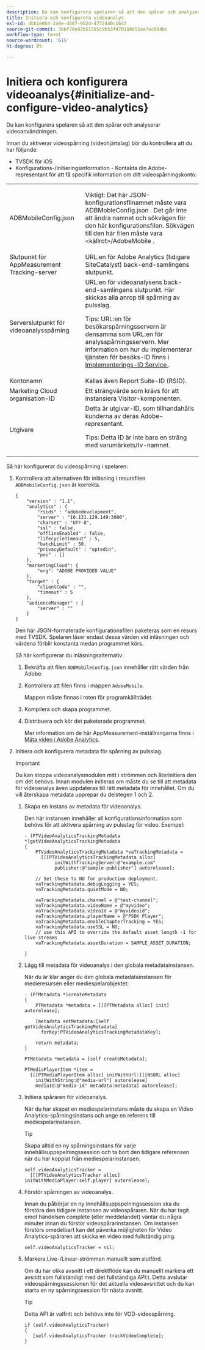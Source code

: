 ```yaml
---
description: Du kan konfigurera spelaren så att den spårar och analyserar videoanvändningen.
title: Initiera och konfigurera videoanalys
exl-id: dbb1e0b4-2a9e-4687-952d-4772440c1643
source-git-commit: 3bbf70e07b51585c9b53f470180d55aa7ac084bc
workflow-type: tm+mt
source-wordcount: '615'
ht-degree: 0%

---
```


# Initiera och konfigurera videoanalys{#initialize-and-configure-video-analytics}

Du kan konfigurera spelaren så att den spårar och analyserar videoanvändningen.

Innan du aktiverar videospårning (videohjärtslag) bör du kontrollera att du har följande:

* TVSDK för iOS
* Konfigurations-/initieringsinformation - Kontakta din Adobe-representant för att få specifik information om ditt videospårningskonto:

<table id="table_3565328ABBEE4605A92EAE1ADE5D6F84"> 
 <tbody> 
  <tr> 
   <td colname="col1"> <span class="filepath"> ADBMobileConfig.json  </span> </td> 
   <td colname="col2"> <p>Viktigt:  Det här JSON-konfigurationsfilnamnet måste vara <span class="codeph"> ADBMobleConfig.json </span>. Det går inte att ändra namnet och sökvägen för den här konfigurationsfilen. Sökvägen till den här filen måste vara <span class="codeph"> &lt;källrot&gt;/AdobeMobile </span>. </p> </td> 
  </tr> 
  <tr> 
   <td colname="col1"> <span class="codeph"> Slutpunkt  </span> för AppMeasurement Tracking-server </td> 
   <td colname="col2"> URL:en för Adobe Analytics (tidigare SiteCatalyst) back-end-samlingens slutpunkt. </td> 
  </tr> 
  <tr> 
   <td colname="col1"> Serverslutpunkt för videoanalysspårning </td> 
   <td colname="col2"> URL:en för videoanalysens back-end-samlingens slutpunkt. Här skickas alla anrop till spårning av pulsslag. <p>Tips:  URL:en för besökarspårningsservern är densamma som URL:en för analysspårningsservern. Mer information om hur du implementerar tjänsten för besöks-ID finns i <a href="https://experienceleague.adobe.com/docs/id-service/using/implementation/setup-target.html?lang=en" format="html" scope="external"> Implementerings-ID Service </a>. </p> </td> 
  </tr> 
  <tr> 
   <td colname="col1"> Kontonamn </td> 
   <td colname="col2"> Kallas även Report Suite-ID (RSID). </td> 
  </tr> 
  <tr> 
   <td colname="col1"> Marketing Cloud organisation-ID </td> 
   <td colname="col2"> Ett strängvärde som krävs för att instansiera Visitor-komponenten. </td> 
  </tr> 
  <tr> 
   <td colname="col1"> Utgivare </td> 
   <td colname="col2"> Detta är utgivar-ID, som tillhandahålls kunderna av deras Adobe-representant. <p>Tips:  Detta ID är inte bara en sträng med varumärkets/tv-namnet. </p> </td> 
  </tr> 
 </tbody> 
</table>

Så här konfigurerar du videospårning i spelaren:

1. Kontrollera att alternativen för inläsning i resursfilen `ADBMobileConfig.json` är korrekta.

   ```
   { 
       "version" : "1.1", 
       "analytics" : { 
           "rsids" : "adobedevelopment", 
           "server" : "10.131.129.149:3000", 
           "charset" : "UTF-8", 
           "ssl" : false, 
           "offlineEnabled" : false, 
           "lifecycleTimeout" : 5, 
           "batchLimit" : 50, 
           "privacyDefault" : "optedin", 
           "poi" : [] 
       }, 
       "marketingCloud": { 
           "org": "ADOBE PROVIDED VALUE"  
       }, 
       "target" : { 
           "clientCode" : "", 
           "timeout" : 5 
       }, 
       "audienceManager" : { 
           "server" : "" 
       } 
   }
   ```

   Den här JSON-formaterade konfigurationsfilen paketeras som en resurs med TVSDK. Spelaren läser endast dessa värden vid inläsningen och värdena förblir konstanta medan programmet körs.

   Så här konfigurerar du inläsningsalternativ:

   1. Bekräfta att filen `ADBMobileConfig.json` innehåller rätt värden från Adobe.
   1. Kontrollera att filen finns i mappen `AdobeMobile`.

      Mappen måste finnas i roten för programkällträdet.
   1. Kompilera och skapa programmet.
   1. Distribuera och kör det paketerade programmet.

      Mer information om de här AppMeasurement-inställningarna finns i [Mäta video i Adobe Analytics](https://experienceleague.adobe.com/docs/media-analytics/using/media-overview.html?lang=en).
1. Initiera och konfigurera metadata för spårning av pulsslag.

   >[!IMPORTANT]
   >
   >Du kan stoppa videoanalysmodulen mitt i strömmen och återinitiera den om det behövs. Innan modulen initieras om måste du se till att metadata för videoanalys även uppdateras till rätt metadata för innehållet. Om du vill återskapa metadata upprepar du delstegen 1 och 2.

   1. Skapa en instans av metadata för videoanalys.

      Den här instansen innehåller all konfigurationsinformation som behövs för att aktivera spårning av pulsslag för video. Exempel:

      ```
      - (PTVideoAnalyticsTrackingMetadata *)getVideoAnalyticsTrackingMetadata 
      { 
          PTVideoAnalyticsTrackingMetadata *vaTrackingMetadata =  
            [[[PTVideoAnalyticsTrackingMetadata alloc]  
                 initWithTrackingServer:@"example.com" 
                 publisher:@"sample-publisher"] autorelease]; 
      
          // Set these to NO for production deployment. 
          vaTrackingMetadata.debugLogging = YES;  
          vaTrackingMetadata.quietMode = NO; 
      
          vaTrackingMetadata.channel = @"test-channel"; 
          vaTrackingMetadata.videoName = @"myvideo"; 
          vaTrackingMetadata.videoId = @"myvideoid"; 
          vaTrackingMetadata.playerName = @"PSDK Player"; 
          vaTrackingMetadata.enableChapterTracking = YES; 
          vaTrackingMetadata.useSSL = NO; 
          // use this API to override the default asset length -1 for live streams 
          vaTrackingMetadata.assetDuration = SAMPLE_ASSET_DURATION; 
      
      }
      ```

   1. Lägg till metadata för videoanalys i den globala metadatainstansen.

      När du är klar anger du den globala metadatainstansen för medieresursen eller mediespelarobjektet:

      ```
      - (PTMetadata *)createMetadata 
      { 
          PTMetadata *metadata = [[[PTMetadata alloc] init] autorelease]; 
      
          [metadata setMetadata:[self getVideoAnalyticsTrackingMetadata]  
            forKey:PTVideoAnalyticsTrackingMetadataKey]; 
      
          return metadata; 
      } 
      
      PTMetadata *metadata = [self createMetadata]; 
      
      PTMediaPlayerItem *item =  
        [[[PTMediaPlayerItem alloc] initWithUrl:[[[NSURL alloc]  
          initWithString:@"media-url"] autorelease] 
          mediaId:@"media-id" metadata:metadata] autorelease];
      ```

   1. Initiera spåraren för videoanalys.

      När du har skapat en mediespelarinstans måste du skapa en Video Analytics-spårningsinstans och ange en referens till mediespelarinstansen.

      >[!TIP]
      >
      >Skapa alltid en ny spårningsinstans för varje innehållsuppspelningssession och ta bort den tidigare referensen när du har kopplat från mediespelarinstansen.

      ```
      self.videoAnalyticsTracker =  
        [[[PTVideoAnalyticsTracker alloc] initWithMediaPlayer:self.player] autorelease];
      ```

   1. Förstör spårningen av videoanalys.

      Innan du påbörjar en ny innehållsuppspelningssession ska du förstöra den tidigare instansen av videospåraren. När du har tagit emot händelsen complete (eller meddelandet) väntar du några minuter innan du förstör videospårarinstansen. Om instansen förstörs omedelbart kan det påverka möjligheten för Video Analytics-spåraren att skicka en video med fullständig ping.

      ```
      self.videoAnalyticsTracker = nil;
      ```

   1. Markera Live-/Linear-strömmen manuellt som slutförd.

      Om du har olika avsnitt i ett direktflöde kan du manuellt markera ett avsnitt som fullständigt med det fullständiga API:t. Detta avslutar videospårningssessionen för det aktuella videoavsnittet och du kan starta en ny spårningssession för nästa avsnitt.

      >[!TIP]
      >
      >Detta API är valfritt och behövs inte för VOD-videospårning.

      ```
      if (self.videoAnalyticsTracker) 
      { 
         [self.videoAnalyticsTracker trackVideoComplete];   
      }
      ```
